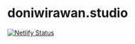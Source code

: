 # doniwirawan.studio
[![Netlify Status](https://api.netlify.com/api/v1/badges/ec5a9155-c540-4690-a637-1835b6f0c5b5/deploy-status)](https://app.netlify.com/sites/doniwirawan-studio/deploys)
